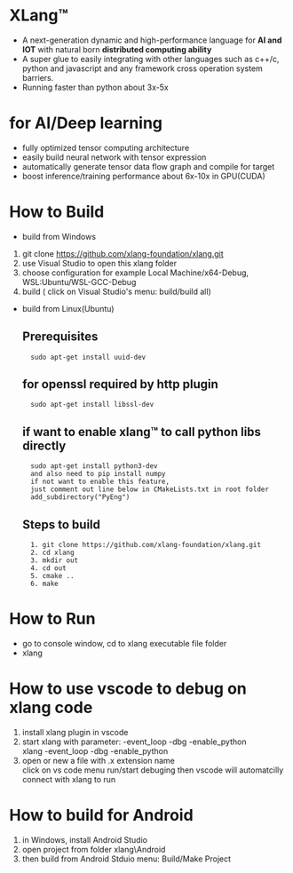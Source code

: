 # XLang™
* A next-generation dynamic and high-performance language for **AI and IOT** with natural born **distributed computing ability**    
* A super glue to easily integrating with other languages such as c++/c, python and javascript and any framework cross operation system barriers.  
* Running faster than python about 3x-5x  

# for AI/Deep learning
- fully optimized tensor computing architecture 
- easily build neural network with tensor expression
- automatically generate tensor data flow graph and compile for target  
- boost inference/training performance about 6x-10x in GPU(CUDA)  

# How to Build  
- build from Windows  
1. git clone https://github.com/xlang-foundation/xlang.git  
2. use Visual Studio to open this xlang folder  
3. choose configuration for example Local Machine/x64-Debug, WSL:Ubuntu/WSL-GCC-Debug  
4. build ( click on Visual Studio's menu: build/build all) 

- build from Linux(Ubuntu)  
    ## Prerequisites  
        sudo apt-get install uuid-dev  
    ## for openssl required by http plugin
        sudo apt-get install libssl-dev
    ## if want to enable xlang™ to call python libs directly  
        sudo apt-get install python3-dev
        and also need to pip install numpy
        if not want to enable this feature, 
        just comment out line below in CMakeLists.txt in root folder
        add_subdirectory("PyEng")
    ## Steps to build
        1. git clone https://github.com/xlang-foundation/xlang.git
        2. cd xlang
        3. mkdir out
        4. cd out
        5. cmake ..
        6. make


# How to Run
- go to console window, cd to xlang executable file folder
- xlang

# How to use vscode to debug on xlang code  
1. install xlang plugin in vscode  
2. start xlang with parameter: -event_loop -dbg -enable_python  
    xlang -event_loop -dbg -enable_python
3. open or new a file with .x extension name  
    click on vs code menu run/start debuging then vscode will automatcilly connect with xlang to run  

# How to build for Android
1. in Windows, install Android Studio
2. open project from folder xlang\Android
3. then build from Android Stduio menu: Build/Make Project

